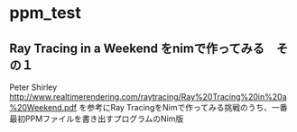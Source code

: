 # ppm_test

## Ray Tracing in a Weekend をnimで作ってみる　その１

Peter Shirley
http://www.realtimerendering.com/raytracing/Ray%20Tracing%20in%20a%20Weekend.pdf
を参考にRay TracingをNimで作ってみる挑戦のうち、一番最初PPMファイルを書き出すプログラムのNim版

